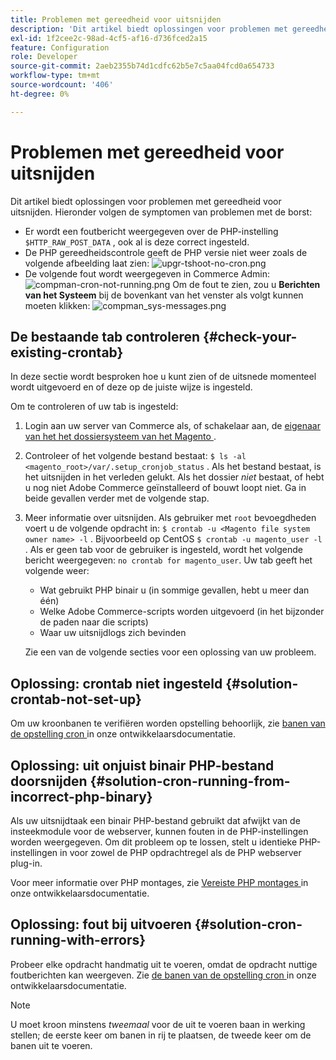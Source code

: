 ```yaml
---
title: Problemen met gereedheid voor uitsnijden
description: 'Dit artikel biedt oplossingen voor problemen met gereedheid voor uitsnijden. Hieronder volgen de symptomen van problemen met de borst:'
exl-id: 1f2cee2c-98ad-4cf5-af16-d736fced2a15
feature: Configuration
role: Developer
source-git-commit: 2aeb2355b74d1cdfc62b5e7c5aa04fcd0a654733
workflow-type: tm+mt
source-wordcount: '406'
ht-degree: 0%

---
```


# Problemen met gereedheid voor uitsnijden

Dit artikel biedt oplossingen voor problemen met gereedheid voor uitsnijden. Hieronder volgen de symptomen van problemen met de borst:

* Er wordt een foutbericht weergegeven over de PHP-instelling `$HTTP_RAW_POST_DATA` , ook al is deze correct ingesteld.
* De PHP gereedheidscontrole geeft de PHP versie niet weer zoals de volgende afbeelding laat zien:
  ![ upgr-tshoot-no-cron.png ](assets/upgr-tshoot-no-cron.png)
* De volgende fout wordt weergegeven in Commerce Admin:
  ![ compman-cron-not-running.png ](assets/compman-cron-not-running.png)
Om de fout te zien, zou u **Berichten van het Systeem** bij de bovenkant van het venster als volgt kunnen moeten klikken:
  ![ compman_sys-messages.png ](assets/compman_sys-messages.png)

## De bestaande tab controleren {#check-your-existing-crontab}

In deze sectie wordt besproken hoe u kunt zien of de uitsnede momenteel wordt uitgevoerd en of deze op de juiste wijze is ingesteld.

Om te controleren of uw tab is ingesteld:

1. Login aan uw server van Commerce als, of schakelaar aan, de [ eigenaar van het het dossiersysteem van het Magento ](https://experienceleague.adobe.com/en/docs/commerce-operations/installation-guide/prerequisites/file-system/overview).
1. Controleer of het volgende bestand bestaat: `$ ls -al <magento_root>/var/.setup_cronjob_status` . Als het bestand bestaat, is het uitsnijden in het verleden gelukt. Als het dossier *niet* bestaat, of hebt u nog niet Adobe Commerce geïnstalleerd of bouwt loopt niet. Ga in beide gevallen verder met de volgende stap.
1. Meer informatie over uitsnijden. Als gebruiker met `root` bevoegdheden voert u de volgende opdracht in: `$ crontab -u <Magento file system owner name> -l` . Bijvoorbeeld op CentOS `$ crontab -u magento_user -l` . Als er geen tab voor de gebruiker is ingesteld, wordt het volgende bericht weergegeven:    `no crontab for magento_user`. Uw tab geeft het volgende weer:
   * Wat gebruikt PHP binair u (in sommige gevallen, hebt u meer dan één)
   * Welke Adobe Commerce-scripts worden uitgevoerd (in het bijzonder de paden naar die scripts)
   * Waar uw uitsnijdlogs zich bevinden

   Zie een van de volgende secties voor een oplossing van uw probleem.

## Oplossing: crontab niet ingesteld {#solution-crontab-not-set-up}

Om uw kroonbanen te verifiëren worden opstelling behoorlijk, zie [ banen van de opstelling cron ](https://experienceleague.adobe.com/en/docs/commerce-operations/installation-guide/next-steps/configuration) in onze ontwikkelaarsdocumentatie.

## Oplossing: uit onjuist binair PHP-bestand doorsnijden {#solution-cron-running-from-incorrect-php-binary}

Als uw uitsnijdtaak een binair PHP-bestand gebruikt dat afwijkt van de insteekmodule voor de webserver, kunnen fouten in de PHP-instellingen worden weergegeven. Om dit probleem op te lossen, stelt u identieke PHP-instellingen in voor zowel de PHP opdrachtregel als de PHP webserver plug-in.

Voor meer informatie over PHP montages, zie [ Vereiste PHP montages ](https://experienceleague.adobe.com/en/docs/commerce-operations/installation-guide/prerequisites/php-settings) in onze ontwikkelaarsdocumentatie.

## Oplossing: fout bij uitvoeren {#solution-cron-running-with-errors}

Probeer elke opdracht handmatig uit te voeren, omdat de opdracht nuttige foutberichten kan weergeven. Zie [ de banen van de opstelling cron ](https://experienceleague.adobe.com/en/docs/commerce-operations/installation-guide/next-steps/configuration) in onze ontwikkelaarsdocumentatie.

>[!NOTE]
>
>U moet kroon minstens *tweemaal* voor de uit te voeren baan in werking stellen; de eerste keer om banen in rij te plaatsen, de tweede keer om de banen uit te voeren.
